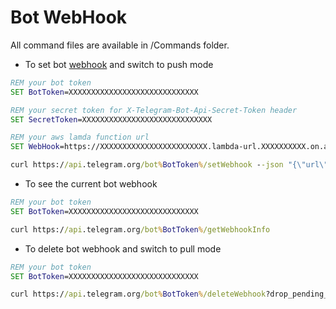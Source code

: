 # Bot WebHook

All command files are available in /Commands folder.

* To set bot [webhook](https://core.telegram.org/bots/api#setwebhook) and switch to push mode

```bat
REM your bot token
SET BotToken=XXXXXXXXXXXXXXXXXXXXXXXXXXXXX

REM your secret token for X-Telegram-Bot-Api-Secret-Token header
SET SecretToken=XXXXXXXXXXXXXXXXXXXXXXXXXXXXX

REM your aws lamda function url
SET WebHook=https://XXXXXXXXXXXXXXXXXXXXXXXX.lambda-url.XXXXXXXXXX.on.aws/update

curl https://api.telegram.org/bot%BotToken%/setWebhook --json "{\"url\":\"%WebHook%\", \"secret_token\":\"%SecretToken%\"}"
```

* To see the current bot webhook 

```bat
REM your bot token
SET BotToken=XXXXXXXXXXXXXXXXXXXXXXXXXXXXX

curl https://api.telegram.org/bot%BotToken%/getWebhookInfo
```

* To delete bot webhook and switch to pull mode

```bat
REM your bot token
SET BotToken=XXXXXXXXXXXXXXXXXXXXXXXXXXXXX

curl https://api.telegram.org/bot%BotToken%/deleteWebhook?drop_pending_updates=true
```


